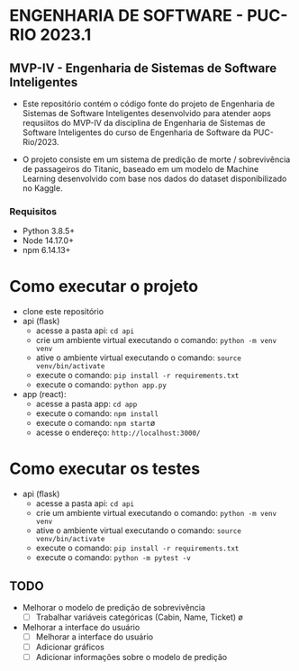 # ENGENHARIA DE SOFTWARE - PUC-RIO 2023.1
## MVP-IV - Engenharia de Sistemas de Software Inteligentes

- Este repositório contém o código fonte do projeto de Engenharia de Sistemas de Software Inteligentes desenvolvido para atender aops requsiitos do MVP-IV da disciplina de Engenharia de Sistemas de Software Inteligentes do curso de Engenharia de Software da PUC-Rio/2023.

- O projeto consiste em um sistema de predição de morte / sobrevivência de passageiros do Titanic, baseado em um modelo de Machine Learning desenvolvido com base nos dados do dataset disponibilizado no Kaggle.

### Requisitos
- Python 3.8.5+
- Node 14.17.0+
- npm 6.14.13+


# Como executar o projeto
- clone este repositório
- api (flask)
    - acesse a pasta api: `cd api`
    - crie um ambiente virtual executando o comando: `python -m venv venv`
    - ative o ambiente virtual executando o comando: `source venv/bin/activate`
    - execute o comando: `pip install -r requirements.txt`
    - execute o comando: `python app.py`
- app (react):
    - acesse a pasta app: `cd app`	
    - execute o comando: `npm install`
    - execute o comando: `npm start`ø
    - acesse o endereço: `http://localhost:3000/`


# Como executar os testes
- api (flask)
    - acesse a pasta api: `cd api`
    - crie um ambiente virtual executando o comando: `python -m venv venv`
    - ative o ambiente virtual executando o comando: `source venv/bin/activate`
    - execute o comando: `pip install -r requirements.txt`
    - execute o comando: `python -m pytest -v`


## TODO
- Melhorar o modelo de predição de sobrevivência
    - [ ] Trabalhar variáveis categóricas (Cabin, Name, Ticket)
ø
- Melhorar a interface do usuário
    - [ ] Melhorar a interface do usuário
    - [ ] Adicionar gráficos
    - [ ] Adicionar informações sobre o modelo de predição
